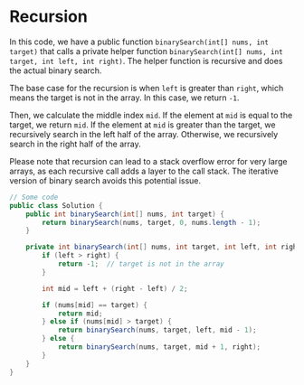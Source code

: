 # Recursion

In this code, we have a public function `binarySearch(int[] nums, int target)` that calls a private helper function `binarySearch(int[] nums, int target, int left, int right)`. The helper function is recursive and does the actual binary search.

The base case for the recursion is when `left` is greater than `right`, which means the target is not in the array. In this case, we return `-1`.

Then, we calculate the middle index `mid`. If the element at `mid` is equal to the target, we return `mid`. If the element at `mid` is greater than the target, we recursively search in the left half of the array. Otherwise, we recursively search in the right half of the array.

Please note that recursion can lead to a stack overflow error for very large arrays, as each recursive call adds a layer to the call stack. The iterative version of binary search avoids this potential issue.

```java
// Some code
public class Solution {
    public int binarySearch(int[] nums, int target) {
        return binarySearch(nums, target, 0, nums.length - 1);
    }

    private int binarySearch(int[] nums, int target, int left, int right) {
        if (left > right) {
            return -1;  // target is not in the array
        }

        int mid = left + (right - left) / 2;

        if (nums[mid] == target) {
            return mid;
        } else if (nums[mid] > target) {
            return binarySearch(nums, target, left, mid - 1);
        } else {
            return binarySearch(nums, target, mid + 1, right);
        }
    }
}
```
